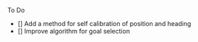 To Do

- [] Add a method for self calibration of position and heading
- [] Improve algorithm for goal selection
